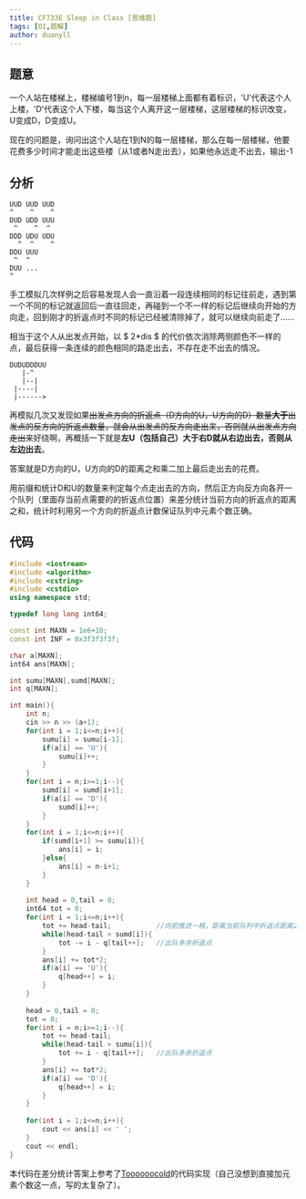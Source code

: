 ```yaml
---
title: CF733E Sleep in Class [思维题]
tags: [OI,题解]
author: duanyll
---
```


## 题意

一个人站在楼梯上，楼梯编号1到n，每一层楼梯上面都有着标识，'U'代表这个人上楼，'D'代表这个人下楼，每当这个人离开这一层楼梯，这层楼梯的标识改变，U变成D，D变成U。

现在的问题是，询问出这个人站在1到N的每一层楼梯，那么在每一层楼梯，他要花费多少时间才能走出这些楼（从1或者N走出去），如果他永远走不出去，输出-1

## 分析

```
UUD UUD UUD
^    ^    ^
DUD UDD UUU
 ^    ^  ^
DDD UDU UDU
  ^  ^    ^
DDU UUU
 ^  ^
DUU ...
^
```

手工模拟几次样例之后容易发现人会一直沿着一段连续相同的标记往前走，遇到第一个不同的标记就返回后一直往回走，再碰到一个不一样的标记后继续向开始的方向走，回到刚才的折返点时不同的标记已经被清除掉了，就可以继续向前走了……

相当于这个人从出发点开始，以 $ 2*dis $ 的代价依次消除两侧颜色不一样的点，最后获得一条连续的颜色相同的路走出去，不存在走不出去的情况。

```
DUDUDDDUU
   |-^
   |--|
 |----|
 |------>
```

再模拟几次又发现如果~~出发点方向的折返点（D方向的U，U方向的D）数量**大于**出发点的反方向的折返点数量，就会从出发点的反方向走出来，否则就从出发点方向走出来~~好绕啊，再概括一下就是**左U（包括自己）大于右D就从右边出去，否则从左边出去**。

答案就是D方向的U，U方向的D的距离之和乘二加上最后走出去的花费。

用前缀和统计D和U的数量来判定每个点走出去的方向，然后正方向反方向各开一个队列（里面存当前点需要的的折返点位置）来差分统计当前方向的折返点的距离之和，统计时利用另一个方向的折返点计数保证队列中元素个数正确。

## 代码

```cpp
#include <iostream>
#include <algorithm>
#include <cstring>
#include <cstdio>
using namespace std;

typedef long long int64;

const int MAXN = 1e6+10;
const int INF = 0x3f3f3f3f;

char a[MAXN];
int64 ans[MAXN];

int sumu[MAXN],sumd[MAXN];
int q[MAXN];

int main(){
	int n;
	cin >> n >> (a+1);
	for(int i = 1;i<=n;i++){
		sumu[i] = sumu[i-1];
		if(a[i] == 'U'){
			sumu[i]++;
		}
	}
	for(int i = n;i>=1;i--){
		sumd[i] = sumd[i+1];
		if(a[i] == 'D'){
			sumd[i]++;
		}
	}
	for(int i = 1;i<=n;i++){
		if(sumd[i+1] >= sumu[i]){
			ans[i] = i;
		}else{
			ans[i] = n-i+1;
		}
	}
	
	int head = 0,tail = 0;
	int64 tot = 0;
	for(int i = 1;i<=n;i++){
		tot += head-tail;			//向前推进一格，距离当前队列中折返点距离之和增加为折返点个数 
		while(head-tail > sumd[i]){
			tot -= i - q[tail++];	//出队多余折返点 
		}
		ans[i] += tot*2;
		if(a[i] == 'U'){
			q[head++] = i;
		} 
	}
	
	head = 0,tail = 0;
	tot = 0;
	for(int i = n;i>=1;i--){
		tot += head-tail;
		while(head-tail > sumu[i]){
			tot += i - q[tail++];	//出队多余折返点 
		}
		ans[i] += tot*2;
		if(a[i] == 'D'){
			q[head++] = i;
		} 
	}
	
	for(int i = 1;i<=n;i++){
		cout << ans[i] << ' '; 
	}
	cout << endl;
}
```

本代码在差分统计答案上参考了[Toooooocold](https://blog.csdn.net/qq_32506797/article/details/53039638)的代码实现（自己没想到直接加元素个数这一点，写的太复杂了）。